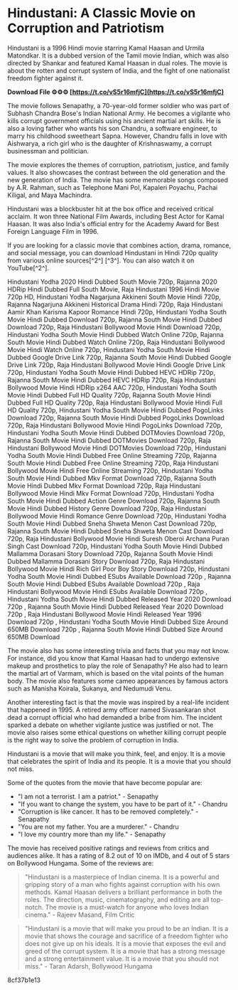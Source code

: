 # Hindustani: A Classic Movie on Corruption and Patriotism
 
Hindustani is a 1996 Hindi movie starring Kamal Haasan and Urmila Matondkar. It is a dubbed version of the Tamil movie Indian, which was also directed by Shankar and featured Kamal Haasan in dual roles. The movie is about the rotten and corrupt system of India, and the fight of one nationalist freedom fighter against it.
 
**Download File ⚙⚙⚙ [https://t.co/vS5r16mfjC](https://t.co/vS5r16mfjC)**


 
The movie follows Senapathy, a 70-year-old former soldier who was part of Subhash Chandra Bose's Indian National Army. He becomes a vigilante who kills corrupt government officials using his ancient martial art skills. He is also a loving father who wants his son Chandru, a software engineer, to marry his childhood sweetheart Sapna. However, Chandru falls in love with Aishwarya, a rich girl who is the daughter of Krishnaswamy, a corrupt businessman and politician.
 
The movie explores the themes of corruption, patriotism, justice, and family values. It also showcases the contrast between the old generation and the new generation of India. The movie has some memorable songs composed by A.R. Rahman, such as Telephone Mani Pol, Kapaleri Poyachu, Pachai Kiligal, and Maya Machindra.
 
Hindustani was a blockbuster hit at the box office and received critical acclaim. It won three National Film Awards, including Best Actor for Kamal Haasan. It was also India's official entry for the Academy Award for Best Foreign Language Film in 1996.
 
If you are looking for a classic movie that combines action, drama, romance, and social message, you can download Hindustani in Hindi 720p quality from various online sources[^2^] [^3^]. You can also watch it on YouTube[^2^].
 
Hindustani Yodha 2020 Hindi Dubbed South Movie 720p,  Rajanna 2020 HDRip Hindi Dubbed Full South Movie,  Raja Hindustani 1996 Hindi Movie 720p HD,  Hindustani Yodha Nagarjuna Akkineni South Movie Hindi 720p,  Rajanna Nagarjuna Akkineni Historical Drama Hindi 720p,  Raja Hindustani Aamir Khan Karisma Kapoor Romance Hindi 720p,  Hindustani Yodha South Movie Hindi Dubbed Download 720p,  Rajanna South Movie Hindi Dubbed Download 720p,  Raja Hindustani Bollywood Movie Hindi Download 720p,  Hindustani Yodha South Movie Hindi Dubbed Watch Online 720p,  Rajanna South Movie Hindi Dubbed Watch Online 720p,  Raja Hindustani Bollywood Movie Hindi Watch Online 720p,  Hindustani Yodha South Movie Hindi Dubbed Google Drive Link 720p,  Rajanna South Movie Hindi Dubbed Google Drive Link 720p,  Raja Hindustani Bollywood Movie Hindi Google Drive Link 720p,  Hindustani Yodha South Movie Hindi Dubbed HEVC HDRip 720p,  Rajanna South Movie Hindi Dubbed HEVC HDRip 720p,  Raja Hindustani Bollywood Movie Hindi HDRip x264 AAC 720p,  Hindustani Yodha South Movie Hindi Dubbed Full HD Quality 720p,  Rajanna South Movie Hindi Dubbed Full HD Quality 720p,  Raja Hindustani Bollywood Movie Hindi Full HD Quality 720p,  Hindustani Yodha South Movie Hindi Dubbed PogoLinks Download 720p,  Rajanna South Movie Hindi Dubbed PogoLinks Download 720p,  Raja Hindustani Bollywood Movie Hindi PogoLinks Download 720p,  Hindustani Yodha South Movie Hindi Dubbed DOTMovies Download 720p,  Rajanna South Movie Hindi Dubbed DOTMovies Download 720p,  Raja Hindustani Bollywood Movie Hindi DOTMovies Download 720p,  Hindustani Yodha South Movie Hindi Dubbed Free Online Streaming 720p,  Rajanna South Movie Hindi Dubbed Free Online Streaming 720p,  Raja Hindustani Bollywood Movie Hindi Free Online Streaming 720p,  Hindustani Yodha South Movie Hindi Dubbed Mkv Format Download 720p,  Rajanna South Movie Hindi Dubbed Mkv Format Download 720p,  Raja Hindustani Bollywood Movie Hindi Mkv Format Download 720p,  Hindustani Yodha South Movie Hindi Dubbed Action Genre Download 720p,  Rajanna South Movie Hindi Dubbed History Genre Download 720p,  Raja Hindustani Bollywood Movie Hindi Romance Genre Download 720p,  Hindustani Yodha South Movie Hindi Dubbed Sneha Shweta Menon Cast Download 720p,  Rajanna South Movie Hindi Dubbed Sneha Shweta Menon Cast Download 720p,  Raja Hindustani Bollywood Movie Hindi Suresh Oberoi Archana Puran Singh Cast Download 720p,  Hindustani Yodha South Movie Hindi Dubbed Mallamma Dorasani Story Download 720p,  Rajanna South Movie Hindi Dubbed Mallamma Dorasani Story Download 720p,  Raja Hindustani Bollywood Movie Hindi Rich Girl Poor Boy Story Download 720p,  Hindustani Yodha South Movie Hindi Dubbed ESubs Available Download 720p ,  Rajanna South Movie Hindi Dubbed ESubs Available Download 720p ,  Raja Hindustani Bollywood Movie Hindi ESubs Available Download 720p ,  Hindustani Yodha South Movie Hindi Dubbed Released Year 2020 Download 720p ,  Rajanna South Movie Hindi Dubbed Released Year 2020 Download 720p ,  Raja Hindustani Bollywood Movie Hindi Released Year 1996 Download 720p ,  Hindustani Yodha South Movie Hindi Dubbed Size Around 650MB Download 720p ,  Rajanna South Movie Hindi Dubbed Size Around 650MB Download
  
The movie also has some interesting trivia and facts that you may not know. For instance, did you know that Kamal Haasan had to undergo extensive makeup and prosthetics to play the role of Senapathy? He also had to learn the martial art of Varmam, which is based on the vital points of the human body. The movie also features some cameo appearances by famous actors such as Manisha Koirala, Sukanya, and Nedumudi Venu.
 
Another interesting fact is that the movie was inspired by a real-life incident that happened in 1995. A retired army officer named Sivasankaran shot dead a corrupt official who had demanded a bribe from him. The incident sparked a debate on whether vigilante justice was justified or not. The movie also raises some ethical questions on whether killing corrupt people is the right way to solve the problem of corruption in India.
 
Hindustani is a movie that will make you think, feel, and enjoy. It is a movie that celebrates the spirit of India and its people. It is a movie that you should not miss.
  
Some of the quotes from the movie that have become popular are:
 
- "I am not a terrorist. I am a patriot." - Senapathy
- "If you want to change the system, you have to be part of it." - Chandru
- "Corruption is like cancer. It has to be removed completely." - Senapathy
- "You are not my father. You are a murderer." - Chandru
- "I love my country more than my life." - Senapathy

The movie has received positive ratings and reviews from critics and audiences alike. It has a rating of 8.2 out of 10 on IMDb, and 4 out of 5 stars on Bollywood Hungama. Some of the reviews are:

> "Hindustani is a masterpiece of Indian cinema. It is a powerful and gripping story of a man who fights against corruption with his own methods. Kamal Haasan delivers a brilliant performance in both the roles. The direction, music, cinematography, and editing are all top-notch. The movie is a must-watch for anyone who loves Indian cinema." - Rajeev Masand, Film Critic

> "Hindustani is a movie that will make you proud to be an Indian. It is a movie that shows the courage and sacrifice of a freedom fighter who does not give up on his ideals. It is a movie that exposes the evil and greed of the corrupt system. It is a movie that has a strong message and a strong entertainment value. It is a movie that you should not miss." - Taran Adarsh, Bollywood Hungama

 8cf37b1e13
 
